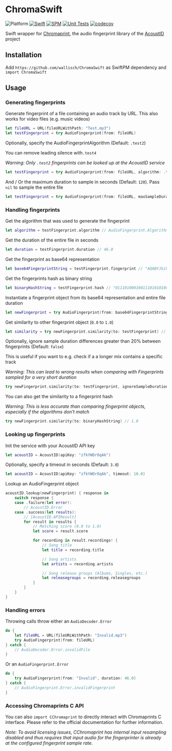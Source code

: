 # ChromaSwift

![Platform](https://img.shields.io/badge/Platform-macOS%20%7C%20iOS%20%7C%20tvOS-inactive)
[![Swift](https://img.shields.io/badge/Swift-5-orange)](https://swift.org/)
[![SPM](https://img.shields.io/badge/SPM-compatible-success)](https://swift.org/package-manager/)
[![Unit Tests](https://github.com/wallisch/ChromaSwift/actions/workflows/unit_tests.yml/badge.svg)](https://github.com/wallisch/ChromaSwift/actions/workflows/unit_tests.yml)
[![codecov](https://codecov.io/gh/wallisch/ChromaSwift/branch/master/graph/badge.svg?token=Y9IMV4347N)](https://codecov.io/gh/wallisch/ChromaSwift)

Swift wrapper for [Chromaprint](https://github.com/acoustid/chromaprint), the audio fingerprint library of the [AcoustID](https://acoustid.org/) project

## Installation

Add `https://github.com/wallisch/ChromaSwift` as SwiftPM dependency and `import ChromaSwift`

## Usage

### Generating fingerprints

Generate fingerprint of a file containing an audio track by URL. This also works for video files (e.g. music videos)

``` swift
let fileURL = URL(fileURLWithPath: "Test.mp3")
let testFingerprint = try AudioFingerprint(from: fileURL)
```

Optionally, specify the AudioFingerprintAlgorithm (Default: `.test2`)

You can remove leading silence with`.test4`

*Warning: Only `.test2` fingerprints can be looked up at the AcoustID service*

``` swift
let testFingerprint = try AudioFingerprint(from: fileURL, algorithm: .test4)
```

And / Or the maximum duration to sample in seconds (Default: `120`). Pass `nil` to sample the entire file

``` swift
let testFingerprint = try AudioFingerprint(from: fileURL, maxSampleDuration: 10.0)
```

### Handling fingerprints

Get the algorithm that was used to generate the fingerprint

``` swift
let algorithm = testFingerprint.algorithm // AudioFingerprint.Algorithm.test2
```

Get the duration of the entire file in seconds

``` swift
let duration = testFingerprint.duration // 46.0
```

Get the fingerprint as base64 representation

``` swift
let base64FingerprintString = testFingerprint.fingerprint // "AQABYJGikFSmJBCPijt6Hq..."
```

Get the fingerprints hash as binary string

``` swift
let binaryHashString = testFingerprint.hash // "01110100010011101010100110100100"
```

Instantiate a fingerprint object from its base64 representation and entire file duration

``` swift
let newFingerprint = try AudioFingerprint(from: base64FingerprintString, duration: duration)
```

Get similarity to other fingerprint object (`0.0` to `1.0`)

``` swift
let similarity = try newFingerprint.similarity(to: testFingerprint) // 1.0
```

Optionally, ignore sample duration differences greater than 20% between fingerprints (Default: `false`)

This is useful if you want to e.g. check if a a longer mix contains a specific track

*Warning: This can lead to wrong results when comparing with Fingerprints sampled for a very short duration*

``` swift
try newFingerprint.similarity(to: testFingerprint, ignoreSampleDuration: true) // 1.0
```

You can also get the similarity to a fingerprint hash

*Warning: This is less accurate than comparing fingerprint objects, especially if the algorithms don't match*

``` swift
try newFingerprint.similarity(to: binaryHashString) // 1.0
```

### Looking up fingerprints

Init the service with your AcoustID API key

``` swift
let acoustID = AcoustID(apiKey: "zfkYWDrOqAk")
```

Optionally, specify a timeout in seconds (Default: `3.0`)

``` swift
let acoustID = AcoustID(apiKey: "zfkYWDrOqAk", timeout: 10.0)
```

Lookup an AudioFingerprint object

``` swift
acoustID.lookup(newFingerprint) { response in
    switch response {
    case .failure(let error):
        // AcoustID.Error
    case .success(let results):
        // [AcoustID.APIResult]
        for result in results {
            // Matching score (0.0 to 1.0)
            let score = result.score

            for recording in result.recordings! {
                // Song title
                let title = recording.title

                // Song artists
                let artists = recording.artists

                // Song release groups (Albums, Singles, etc.)
                let releasegroups = recording.releasegroups
            }
        }
    }
}
```

### Handling errors

Throwing calls throw either an `AudioDecoder.Error`

``` swift
do {
    let fileURL = URL(fileURLWithPath: "Invalid.mp3")
    try AudioFingerprint(from: fileURL)
} catch {
    // AudioDecoder.Error.invalidFile
}
```

Or an `AudioFingerprint.Error`

``` swift
do {
    try AudioFingerprint(from: "Invalid", duration: 46.0)
} catch {
    // AudioFingerprint.Error.invalidFingerprint
}
```

### Accessing Chromaprints C API

You can also `import CChromaprint` to directly interact with Chromaprints C interface. Please refer to the official documentation for further information.

*Note: To avoid licensing issues, CChromaprint has internal input resampling disabled and thus requires that input audio for the fingerprinter is already at the configured fingerprint sample rate.*
